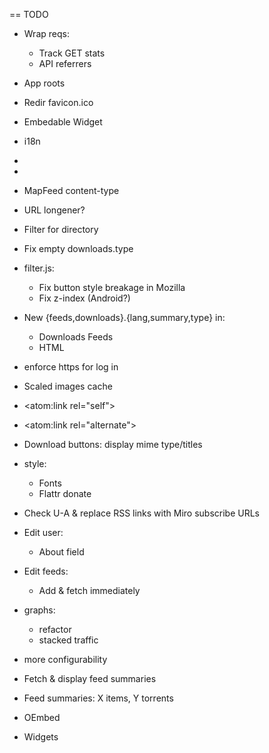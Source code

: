 == TODO

* Wrap reqs:
  * Track GET stats
  * API referrers

* App roots
* Redir favicon.ico
* Embedable Widget

* i18n
* 
* <a rel="me|enclosure|bookmark">
* MapFeed content-type
* URL longener?
* Filter for directory
* Fix empty downloads.type
* filter.js:
  * Fix button style breakage in Mozilla
  * Fix z-index (Android?)
* New {feeds,downloads}.{lang,summary,type} in:
  * Downloads Feeds
  * HTML

* enforce https for log in
* Scaled images cache

* <atom:link rel="self">
* <atom:link rel="alternate">
* Download buttons: display mime type/titles

* style:
  * Fonts
  * Flattr donate

* Check U-A & replace RSS links with Miro subscribe URLs

* Edit user:
  * About field
* Edit feeds:
  * Add & fetch immediately



* graphs:
  * refactor
  * stacked traffic

* more configurability

* Fetch & display feed summaries

* Feed summaries: X items, Y torrents

* OEmbed
* Widgets

